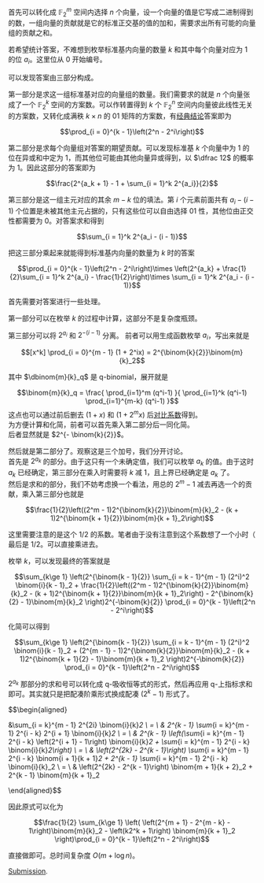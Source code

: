 首先可以转化成 $\mathbb F_2^m$ 空间内选择 $n$ 个向量，设一个向量的值是它写成二进制得到的数，一组向量的贡献就是它的标准正交基的值的加和，需要求出所有可能的向量组的贡献之和。

若希望统计答案，不难想到枚举标准基内向量的数量 $k$ 和其中每个向量对应为 $1$ 的位 $a_i$。这里位从 $0$ 开始编号。

可以发现答案由三部分构成。

第一部分是求这一组标准基对应的向量组的数量。我们需要求的就是 $n$ 个向量张成了一个 $\mathbb F_2^k$ 空间的方案数。可以作转置得到 $k$ 个 $\mathbb F_2^n$ 空间内向量彼此线性无关的方案数，又转化成满秩 $k\times n$ 的 01 矩阵的方案数，有[经典结论](https://www.cnblogs.com/joke3579/p/chitchat230219.html)答案即为

$$\prod_{i = 0}^{k - 1}\left(2^n - 2^i\right)$$

第二部分是求每个向量组对答案的期望贡献。可以发现标准基 $k$ 个向量中为 $1$ 的位在异或和中定为 $1$，而其他位可能由其他向量异或得到，以 $\dfrac 12$ 的概率为 $1$。因此这部分的答案即为

$$\frac{2^{a_k + 1} - 1 + \sum_{i = 1}^k 2^{a_i}}{2}$$

第三部分是这一组主元对应的其余 $m - k$ 位的填法。第 $i$ 个元素前面共有 $a_i - (i - 1)$ 个位置是未被其他主元占据的，只有这些位可以自由选择 $01$ 性，其他位由正交性都需要为 $0$。对答案求和得到

$$\sum_{i = 1}^k 2^{a_i - (i - 1)}$$

把这三部分乘起来就能得到标准基内向量的数量为 $k$ 时的答案

$$\prod_{i = 0}^{k - 1}\left(2^n - 2^i\right)\times \left(2^{a_k} + \frac{1}{2}\sum_{i = 1}^k 2^{a_i} - \frac{1}{2}\right)\times \sum_{i = 1}^k 2^{a_i - (i - 1)}$$

首先需要对答案进行一些处理。

第一部分可以在枚举 $k$ 的过程中计算，这部分不是复杂度瓶颈。

第三部分可以将 $2^{a_i}$ 和 $2^{-(i - 1)}$ 分离。
前者可以用生成函数枚举 $a_i$，写出来就是

$$[x^k] \prod_{i = 0}^{m - 1} (1 + 2^ix) = 2^{\binom{k}{2}}\binom{m}{k}_2$$

其中 $\dbinom{m}{k}_q$ 是 $\text{q-binomial}$，展开就是

$$\binom{m}{k}_q = \frac{ \prod_{i=1}^m  (q^i-1) }{  \prod_{i=1}^k (q^i-1)  \prod_{i=1}^{m-k} (q^i-1) }$$
这点也可以通过前后删去 $(1 + x)$ 和 $(1 + 2^mx)$ 后[对比系数](https://www.cnblogs.com/joke3579/p/editorial221007.html)得到。   
为方便计算和化简，前者可以首先乘入第二部分后一同化简。   
后者显然就是 $2^{- \binom{k}{2}}$。

然后就是第二部分了。观察这是三个加号，我们分开讨论。    
首先是 $2^{a_k}$ 的部分。由于这只有一个未确定值，我们可以枚举 $a_k$ 的值。由于这时 $a_k$ 已经确定，第三部分在乘入时需要将 $k$ 减 $1$，且上界已经确定是 $a_k$ 了。   
然后是求和的部分，我们不妨考虑换一个看法，用总的 $2^m - 1$ 减去再选一个的贡献，乘入第三部分也就是

$$\frac{1}{2}\left((2^m - 1)2^{\binom{k}{2}}\binom{m}{k}_2 - (k + 1)2^{\binom{k + 1}{2}}\binom{m}{k + 1}_2\right)$$

这里需要注意的是这个 $1/2$ 的系数。笔者由于没有注意到这个系数想了一个小时（    
最后是 $1/2$。可以直接乘进去。

枚举 $k$，可以发现最终的答案就是

$$\sum_{k\ge 1} \left(2^{\binom{k - 1}{2}} \sum_{i = k - 1}^{m - 1} (2^i)^2 \binom{i}{k - 1}_2 + \frac{1}{2}\left((2^m - 1)2^{\binom{k}{2}}\binom{m}{k}_2 - (k + 1)2^{\binom{k + 1}{2}}\binom{m}{k + 1}_2\right) - 2^{\binom{k}{2} - 1}\binom{m}{k}_2 \right)2^{-\binom{k}{2}} \prod_{i = 0}^{k - 1}\left(2^n - 2^i\right)$$

化简可以得到

$$\sum_{k\ge 1} \left(2^{\binom{k - 1}{2}} \sum_{i = k - 1}^{m - 1} (2^i)^2 \binom{i}{k - 1}_2 + (2^{m - 1} - 1)2^{\binom{k}{2}}\binom{m}{k}_2 - (k + 1)2^{\binom{k + 1}{2} - 1}\binom{m}{k + 1}_2 \right)2^{-\binom{k}{2}} \prod_{i = 0}^{k - 1}\left(2^n - 2^i\right)$$

$2^{a_k}$ 那部分的求和号可以转化成 q-吸收恒等式的形式，然后再应用 q-上指标求和即可。其实就只是把配凑阶乘形式换成配凑 $(2^k - 1)$ 形式了。

$$\begin{aligned}

&\sum_{i = k}^{m - 1} 2^{2i} \binom{i}{k}_2
\\ = \ & 2^{k - 1} \sum_{i = k}^{m - 1} 2^{i - k} 2^{i + 1} \binom{i}{k}_2
\\ = \ & 2^{k - 1} \left(\sum_{i = k}^{m - 1} 2^{i - k} \left(2^{i + 1} - 1\right) \binom{i}{k}_2 + \sum_{i = k}^{m - 1} 2^{i - k} \binom{i}{k}_2\right)
\\ = \ & \left(2^{2k} - 2^{k - 1}\right) \sum_{i = k}^{m - 1} 2^{i - k} \binom{i + 1}{k + 1}_2 + 2^{k - 1} \sum_{i = k}^{m - 1} 2^{i - k} \binom{i}{k}_2
\\ = \ & \left(2^{2k} - 2^{k - 1}\right) \binom{m + 1}{k + 2}_2 + 2^{k - 1} \binom{m}{k + 1}_2

\end{aligned}$$

因此原式可以化为

$$\frac{1}{2} \sum_{k\ge 1} \left( \left(2^{m + 1} - 2^{m - k} - 1\right)\binom{m}{k}_2 - \left(k2^k + 1\right) \binom{m}{k + 1}_2 \right)\prod_{i = 0}^{k - 1}\left(2^n - 2^i\right)$$

直接做即可。总时间复杂度 $O(m + \log n)$。

[Submission](https://atcoder.jp/contests/arc139/submissions/38357312).